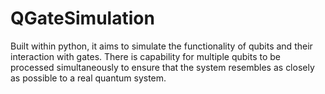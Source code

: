 # QGateSimulation
Built within python, it aims to simulate the functionality of qubits and their interaction with gates. There is capability for multiple qubits to be processed simultaneously to ensure that the system resembles as closely as possible to a real quantum system.

